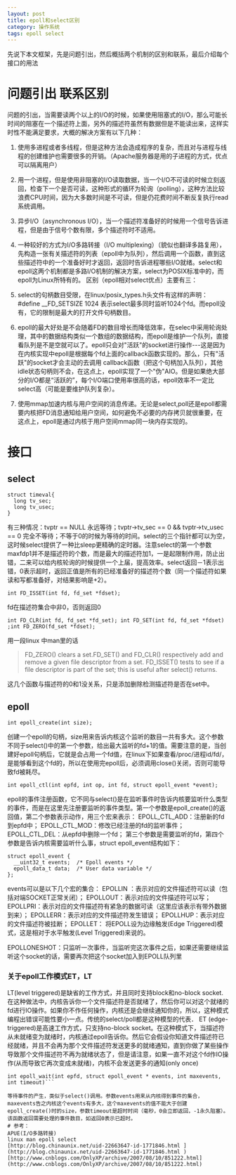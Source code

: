 ```yaml
---
layout: post
title: epoll和select区别
category: 操作系统
tags: epoll select 
---
```


先说下本文框架，先是问题引出，然后概括两个机制的区别和联系，最后介绍每个接口的用法
# 问题引出 联系区别
问题的引出，当需要读两个以上的I/O的时候，如果使用阻塞式的I/O，那么可能长时间的阻塞在一个描述符上面，另外的描述符虽然有数据但是不能读出来，这样实时性不能满足要求，大概的解决方案有以下几种：
1. 使用多进程或者多线程，但是这种方法会造成程序的复杂，而且对与进程与线程的创建维护也需要很多的开销。（Apache服务器是用的子进程的方式，优点可以隔离用户）
2. 用一个进程，但是使用非阻塞的I/O读取数据，当一个I/O不可读的时候立刻返回，检查下一个是否可读，这种形式的循环为轮询（polling），这种方法比较浪费CPU时间，因为大多数时间是不可读，但是仍花费时间不断反复执行read系统调用。
3. 异步I/O（asynchronous I/O），当一个描述符准备好的时候用一个信号告诉进程，但是由于信号个数有限，多个描述符时不适用。
4. 一种较好的方式为I/O多路转接（I/O multiplexing）（貌似也翻译多路复用），先构造一张有关描述符的列表（epoll中为队列），然后调用一个函数，直到这些描述符中的一个准备好时才返回，返回时告诉进程哪些I/O就绪。select和epoll这两个机制都是多路I/O机制的解决方案，select为POSIX标准中的，而epoll为Linux所特有的。
区别（epoll相对select优点）主要有三：

1. select的句柄数目受限，在linux/posix_types.h头文件有这样的声明：#define __FD_SETSIZE    1024  表示select最多同时监听1024个fd。而epoll没有，它的限制是最大的打开文件句柄数目。
2. epoll的最大好处是不会随着FD的数目增长而降低效率，在selec中采用轮询处理，其中的数据结构类似一个数组的数据结构，而epoll是维护一个队列，直接看队列是不是空就可以了。epoll只会对"活跃"的socket进行操作---这是因为在内核实现中epoll是根据每个fd上面的callback函数实现的。那么，只有"活跃"的socket才会主动的去调用 callback函数（把这个句柄加入队列），其他idle状态句柄则不会，在这点上，epoll实现了一个"伪"AIO。但是如果绝大部分的I/O都是“活跃的”，每个I/O端口使用率很高的话，epoll效率不一定比select高（可能是要维护队列复杂）。
3. 使用mmap加速内核与用户空间的消息传递。无论是select,poll还是epoll都需要内核把FD消息通知给用户空间，如何避免不必要的内存拷贝就很重要，在这点上，epoll是通过内核于用户空间mmap同一块内存实现的。

# 接口
## select
```int select(int maxfdp1, fd_set *restrict readfds, fd_set *restrict writefds, fd_set *restrict exceptfds, struct timeval *restrict tvptr);
struct timeval{
  long tv_sec;
  long tv_usec;
}
```
有三种情况：tvptr == NULL 永远等待；tvptr->tv_sec == 0 && tvptr->tv_usec == 0 完全不等待；不等于0的时候为等待的时间。select的三个指针都可以为空，这时候select提供了一种比sleep更精确的定时器。注意select的第一个参数maxfdp1并不是描述符的个数，而是最大的描述符加1，一是起限制作用，防止出错，二来可以给内核轮询的时候提供一个上届，提高效率。select返回－1表示出错，0表示超时，返回正值是所有的已经准备好的描述符个数（同一个描述符如果读和写都准备好，对结果影响是+2）。
```
int FD_ISSET(int fd, fd_set *fdset);  
```
fd在描述符集合中非0，否则返回0
```
int FD_CLR(int fd, fd_set *fd_set); int FD_SET(int fd, fd_set *fdset) ;int FD_ZERO(fd_set *fdset);
```
用一段linux 中man里的话
>FD_ZERO()  clears  a set.FD_SET() and  FD_CLR() respectively add and remove a given file descriptor from a set.  FD_ISSET() tests to see if a file descriptor is part of the set; this is useful after select() returns.

这几个函数与描述符的0和1没关系，只是添加删除检测描述符是否在set中。

## epoll
```
int epoll_create(int size);
```

创建一个epoll的句柄，size用来告诉内核这个监听的数目一共有多大。这个参数不同于select()中的第一个参数，给出最大监听的fd+1的值。需要注意的是，当创建好epoll句柄后，它就是会占用一个fd值，在linux下如果查看/proc/进程id/fd/，是能够看到这个fd的，所以在使用完epoll后，必须调用close()关闭，否则可能导致fd被耗尽。
```
int epoll_ctl(int epfd, int op, int fd, struct epoll_event *event);
```

epoll的事件注册函数，它不同与select()是在监听事件时告诉内核要监听什么类型的事件，而是在这里先注册要监听的事件类型。第一个参数是epoll_create()的返回值，第二个参数表示动作，用三个宏来表示：
EPOLL_CTL_ADD：注册新的fd到epfd中；
EPOLL_CTL_MOD：修改已经注册的fd的监听事件；
EPOLL_CTL_DEL：从epfd中删除一个fd；
第三个参数是需要监听的fd，第四个参数是告诉内核需要监听什么事，struct epoll_event结构如下：
```
struct epoll_event {
  __uint32_t events;  /* Epoll events */
  epoll_data_t data;  /* User data variable */
};
```

events可以是以下几个宏的集合：
EPOLLIN ：表示对应的文件描述符可以读（包括对端SOCKET正常关闭）；
EPOLLOUT：表示对应的文件描述符可以写；
EPOLLPRI：表示对应的文件描述符有紧急的数据可读（这里应该表示有带外数据到来）；
EPOLLERR：表示对应的文件描述符发生错误；
EPOLLHUP：表示对应的文件描述符被挂断；
EPOLLET： 将EPOLL设为边缘触发(Edge Triggered)模式，这是相对于水平触发(Level Triggered)来说的。

EPOLLONESHOT：只监听一次事件，当监听完这次事件之后，如果还需要继续监听这个socket的话，需要再次把这个socket加入到EPOLL队列里
### 关于epoll工作模式ET，LT
LT(level triggered)是缺省的工作方式，并且同时支持block和no-block socket.在这种做法中，内核告诉你一个文件描述符是否就绪了，然后你可以对这个就绪的fd进行IO操作。如果你不作任何操作，内核还是会继续通知你的，所以，这种模式编程出错误可能性要小一点。传统的select/poll都是这种模型的代表．
ET (edge-triggered)是高速工作方式，只支持no-block socket。在这种模式下，当描述符从未就绪变为就绪时，内核通过epoll告诉你。然后它会假设你知道文件描述符已经就绪，并且不会再为那个文件描述符发送更多的就绪通知，直到你做了某些操作导致那个文件描述符不再为就绪状态了，但是请注意，如果一直不对这个fd作IO操作(从而导致它再次变成未就绪)，内核不会发送更多的通知(only once)
```
int epoll_wait(int epfd, struct epoll_event * events, int maxevents, int timeout)```

等待事件的产生，类似于select()调用。参数events用来从内核得到事件的集合，maxevents告之内核这个events有多大，这个maxevents的值不能大于创建epoll_create()时的size，参数timeout是超时时间（毫秒，0会立即返回，-1永久阻塞）。该函数返回需要处理的事件数目，如返回0表示已超时。
# 参考：
APUE(I/O多路转接)  
linux man epoll select  
[http://blog.chinaunix.net/uid-22663647-id-1771846.html ](http://blog.chinaunix.net/uid-22663647-id-1771846.html )  
[http://www.cnblogs.com/OnlyXP/archive/2007/08/10/851222.html](http://www.cnblogs.com/OnlyXP/archive/2007/08/10/851222.html)
